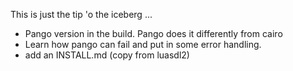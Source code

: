 This is just the tip 'o the iceberg ...

* Pango version in the build. Pango does it differently from cairo
* Learn how pango can fail and put in some error handling.
* add an INSTALL.md (copy from luasdl2)
